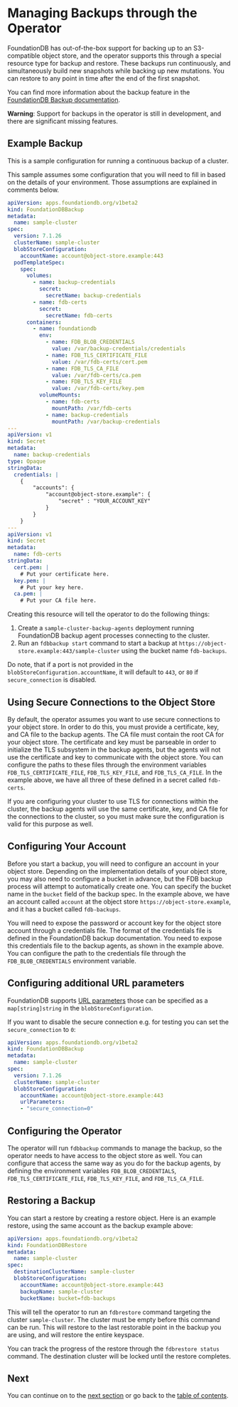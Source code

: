 # Managing Backups through the Operator

FoundationDB has out-of-the-box support for backing up to an S3-compatible object store, and the operator supports this through a special resource type for backup and restore. These backups run continuously, and simultaneously build new snapshots while backing up new mutations. You can restore to any point in time after the end of the first snapshot.

You can find more information about the backup feature in the [FoundationDB Backup documentation](https://apple.github.io/foundationdb/backups.html).

**Warning**: Support for backups in the operator is still in development, and there are significant missing features.

## Example Backup

This is a sample configuration for running a continuous backup of a cluster.

This sample assumes some configuration that you will need to fill in based on the details of your environment. Those assumptions are explained in comments below.

```yaml
apiVersion: apps.foundationdb.org/v1beta2
kind: FoundationDBBackup
metadata:
  name: sample-cluster
spec:
  version: 7.1.26
  clusterName: sample-cluster
  blobStoreConfiguration:
    accountName: account@object-store.example:443
  podTemplateSpec:
    spec:
      volumes:
        - name: backup-credentials
          secret:
            secretName: backup-credentials
        - name: fdb-certs
          secret:
            secretName: fdb-certs
      containers:
        - name: foundationdb
          env:
            - name: FDB_BLOB_CREDENTIALS
              value: /var/backup-credentials/credentials
            - name: FDB_TLS_CERTIFICATE_FILE
              value: /var/fdb-certs/cert.pem
            - name: FDB_TLS_CA_FILE
              value: /var/fdb-certs/ca.pem
            - name: FDB_TLS_KEY_FILE
              value: /var/fdb-certs/key.pem
          volumeMounts:
            - name: fdb-certs
              mountPath: /var/fdb-certs
            - name: backup-credentials
              mountPath: /var/backup-credentials
---
apiVersion: v1
kind: Secret
metadata:
  name: backup-credentials
type: Opaque
stringData:
  credentials: |
    {
        "accounts": {
            "account@object-store.example": {
                "secret" : "YOUR_ACCOUNT_KEY"
            }
        }
    }
---
apiVersion: v1
kind: Secret
metadata:
  name: fdb-certs
stringData:
  cert.pem: |
    # Put your certificate here.
  key.pem: |
    # Put your key here.
  ca.pem: |
    # Put your CA file here.
```

Creating this resource will tell the operator to do the following things:

1. Create a `sample-cluster-backup-agents` deployment running FoundationDB backup agent processes connecting to the cluster.
2. Run an `fdbbackup start` command to start a backup at `https://object-store.example:443/sample-cluster` using the bucket name `fdb-backups`.

Do note, that if a port is not provided in the `blobStoreConfiguration.accountName`, it will default to `443`,
or `80` if `secure_connection` is disabled.

## Using Secure Connections to the Object Store

By default, the operator assumes you want to use secure connections to your object store. In order to do this, you must provide a certificate, key, and CA file to the backup agents. The CA file must contain the root CA for your object store. The certificate and key must be parseable in order to initialize the TLS subsystem in the backup agents, but the agents will not use the certificate and key to communicate with the object store. You can configure the paths to these files through the environment variables `FDB_TLS_CERTIFICATE_FILE`, `FDB_TLS_KEY_FILE`, and `FDB_TLS_CA_FILE`. In the example above, we have all three of these defined in a secret called `fdb-certs`.

If you are configuring your cluster to use TLS for connections within the cluster, the backup agents will use the same certificate, key, and CA file for the connections to the cluster, so you must make sure the configuration is valid for this purpose as well.

## Configuring Your Account

Before you start a backup, you will need to configure an account in your object store. Depending on the implementation details of your object store, you may also need to configure a bucket in advance, but the FDB backup process will attempt to automatically create one. You can specify the bucket name in the `bucket` field of the backup spec. In the example above, we have an account called `account` at the object store `https://object-store.example`, and it has a bucket called `fdb-backups`.

You will need to expose the password or account key for the object store account through a credentials file. The format of the credentials file is defined in the FoundationDB backup documentation. You need to expose this credentials file to the backup agents, as shown in the example above. You can configure the path to the credentials file through the `FDB_BLOB_CREDENTIALS` environment variable.

## Configuring additional URL parameters

FoundationDB supports [URL parameters](https://apple.github.io/foundationdb/backups.html#backup-urls) those can be specified as a `map[string]string` in the `blobStoreConfiguration`.

If you want to disable the secure connection e.g. for testing you can set the `secure_connection` to `0`:

```yaml
apiVersion: apps.foundationdb.org/v1beta2
kind: FoundationDBBackup
metadata:
  name: sample-cluster
spec:
  version: 7.1.26
  clusterName: sample-cluster
  blobStoreConfiguration:
    accountName: account@object-store.example:443
    urlParameters:
    - "secure_connection=0"
```

## Configuring the Operator

The operator will run `fdbbackup` commands to manage the backup, so the operator needs to have access to the object store as well. You can configure that access the same way as you do for the backup agents, by defining the environment variables `FDB_BLOB_CREDENTIALS`, `FDB_TLS_CERTIFICATE_FILE`, `FDB_TLS_KEY_FILE`, and `FDB_TLS_CA_FILE`.

## Restoring a Backup

You can start a restore by creating a restore object. Here is an example restore, using the same account as the backup example above:

```yaml
apiVersion: apps.foundationdb.org/v1beta2
kind: FoundationDBRestore
metadata:
  name: sample-cluster
spec:
  destinationClusterName: sample-cluster
  blobStoreConfiguration:
    accountName: account@object-store.example:443
    backupName: sample-cluster
    bucketName: bucket=fdb-backups
```

This will tell the operator to run an `fdbrestore` command targeting the cluster `sample-cluster`. The cluster must be empty before this command can be run. This will restore to the last restorable point in the backup you are using, and will restore the entire keyspace.

You can track the progress of the restore through the `fdbrestore status` command. The destination cluster will be locked until the restore completes.

## Next

You can continue on to the [next section](technical_design.md) or go back to the [table of contents](index.md).
